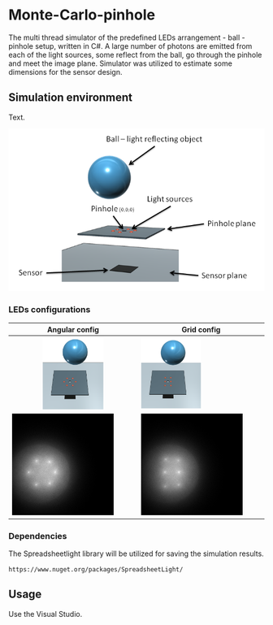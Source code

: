 # Monte-Carlo-pinhole

The multi thread simulator of the predefined LEDs arrangement - ball - pinhole setup, written in C#. A large number of photons are emitted from each of the light sources, some reflect from the ball, go through the pinhole and meet the image plane. Simulator was utilized to estimate some dimensions for the sensor design.

## Simulation environment

Text.

![Overview image](./src/Readme.png)

### LEDs configurations

| Angular config  | Grid config |
| ------------- | ------------- |
| <center><img src="./src/angsm.png" width="50%" height="50%"></center>  | <img src="./src/gridsm.png" width="50%" height="50%">  |
| <img src="./src/anglren.png">  | <img src="./src/gridren.png">  |

### Dependencies

The Spreadsheetlight library will be utilized for saving the simulation results.
```
https://www.nuget.org/packages/SpreadsheetLight/
```

## Usage

Use the Visual Studio.
